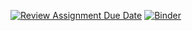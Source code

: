 [![Review Assignment Due Date](https://classroom.github.com/assets/deadline-readme-button-24ddc0f5d75046c5622901739e7c5dd533143b0c8e959d652212380cedb1ea36.svg)](https://classroom.github.com/a/z3ubylB0)
[![Binder](https://mybinder.org/badge_logo.svg)](https://mybinder.org/v2/gh/ZHAW-dm4bem-2023/hvac-2024-yvanmeier/blob/main/README.md/HEAD)
